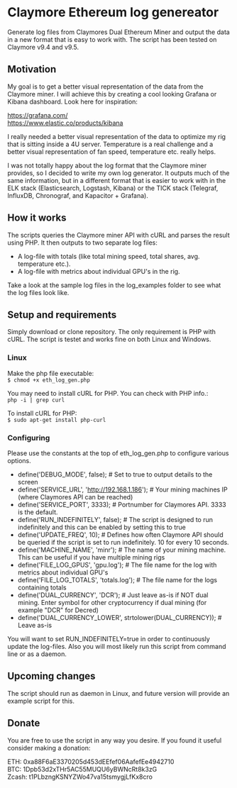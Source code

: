 # Claymore Ethereum log genereator
Generate log files from Claymores Dual Ethereum Miner and output the data in a new format 
 that is easy to work with. The script has been tested on Claymore v9.4 and v9.5.


## Motivation
My goal is to get a better visual representation of the data from the Claymore miner. I will achieve this by creating a cool looking Grafana or Kibana dashboard. Look here for inspiration: 

https://grafana.com/  
https://www.elastic.co/products/kibana

I really needed a better visual representation of the data to optimize my rig that is sitting inside a 4U server. Temperature is a real challenge and a better visual representation of fan speed, temperature etc. really helps. 

I was not totally happy about the log format that the Claymore miner provides, so I decided 
to write my own log generator. It outputs much of the same information, but in a different 
format that is easier to work with in the ELK stack (Elasticsearch, Logstash, Kibana) or 
the TICK stack (Telegraf, InfluxDB, Chronograf, and Kapacitor + Grafana). 


## How it works
The scripts queries the Claymore miner API with cURL and parses the result using PHP. 
It then outputs to two separate log files: 
- A log-file with totals (like total mining speed, total shares, avg. temperature etc.).
- A log-file with metrics about individual GPU's in the rig. 

Take a look at the sample log files in the log_examples folder to see what the log files look like.  


## Setup and requirements 
Simply download or clone repository. The only requirement is PHP with cURL. The script is testet and works fine on both Linux and Windows.  

### Linux
Make the php file executable:  
`$ chmod +x eth_log_gen.php`

You may need to install cURL for PHP. You can check with PHP info.:   
`php -i | grep curl`

To install cURL for PHP:  
`$ sudo apt-get install php-curl`

### Configuring
Please use the constants at the top of eth_log_gen.php to configure various options. 
 
 - define('DEBUG_MODE', false);
 \# Set to true to output details to the screen
 - define('SERVICE_URL', 'http://192.168.1.186');
 \# Your mining machines IP (where Claymores API can be reached) 
 - define('SERVICE_PORT', 3333);
 \# Portnumber for Claymores API. 3333 is the default. 
 - define('RUN_INDEFINITELY', false); 
 \# The script is designed to run indefinitely and this can be enabled by setting this to true
 - define('UPDATE_FREQ', 10); 
 \# Defines how often Claymore API should be queried if the script is set to run indefinitely. 10 for every 10 seconds. 
 - define('MACHINE_NAME', 'minr');
 \# The name of your mining machine. This can be useful if you have multiple mining rigs
 - define('FILE_LOG_GPUS', 'gpu.log');
 \# The file name for the log with metrics about individual GPU's
 - define('FILE_LOG_TOTALS', 'totals.log');
 \# The file name for the logs containing totals 
 - define('DUAL_CURRENCY', 'DCR'); 
 \# Just leave as-is if NOT dual mining. Enter symbol for other cryptocurrency if dual mining (for example "DCR" for Decred)
 - define('DUAL_CURRENCY_LOWER', strtolower(DUAL_CURRENCY)); 
 \# Leave as-is

You will want to set RUN_INDEFINITELY=true in order to continuously update the log-files. Also you will most likely run this script from command line or as a daemon.   
 

## Upcoming changes
The script should run as daemon in Linux, and future version will provide an example script for this.
  
## Donate
You are free to use the script in any way you desire. If you found it useful consider making 
a donation: 

ETH: 0xa88F6aE3370205d453dEEfef06AafefEe4942710  
BTC: 1Dpb53d2xTHr5AC55MUQU6yBWNcRt8k3zG  
Zcash: t1PLbzngKSNYZWo47va15tsmygjLfKx8cro  
